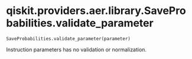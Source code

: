 # qiskit.providers.aer.library.SaveProbabilities.validate\_parameter

`SaveProbabilities.validate_parameter(parameter)`

Instruction parameters has no validation or normalization.
